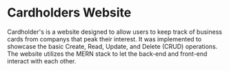 # Cardholders Website
Cardholder's is a website designed to allow users to keep track of business cards from companys that peak their interest. It was implemented to showcase the basic Create, Read, Update, and Delete (CRUD) operations. The website utilizes the MERN stack to let the back-end and front-end interact with each other.
